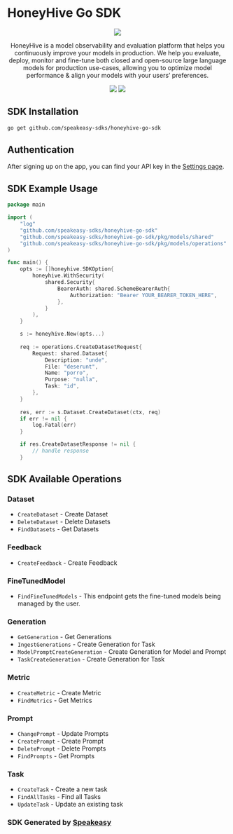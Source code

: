 # HoneyHive Go SDK

<div align="center">
   <img src="https://user-images.githubusercontent.com/6267663/220803812-cd7e27bd-06cb-49b0-87c1-d85fe21a3557.png" />
   <p>HoneyHive is a model observability and evaluation platform that helps you continuously improve your models in production. We help you evaluate, deploy, monitor and fine-tune both closed and open-source large language models for production use-cases, allowing you to optimize model performance & align your models with your users’ preferences.</p>
   <a href="https://github.com/speakeasy-sdks/honeyhive-go-sdk/actions"><img src="https://img.shields.io/github/actions/workflow/status/speakeasy-sdks/honeyhive-go-sdk/speakeasy_sdk_generation.yml?style=for-the-badge" /></a>
   <a href="https://docs.honeyhive.ai/introduction"><img src="https://img.shields.io/static/v1?label=Docs&message=API Ref&color=fc9434&style=for-the-badge" /></a>
</div> 

<!-- Start SDK Installation -->
## SDK Installation

```bash
go get github.com/speakeasy-sdks/honeyhive-go-sdk
```
<!-- End SDK Installation -->

## Authentication

After signing up on the app, you can find your API key in the [Settings page](https://app.honeyhive.ai/settings/account).

## SDK Example Usage
<!-- Start SDK Example Usage -->
```go
package main

import (
    "log"
    "github.com/speakeasy-sdks/honeyhive-go-sdk"
    "github.com/speakeasy-sdks/honeyhive-go-sdk/pkg/models/shared"
    "github.com/speakeasy-sdks/honeyhive-go-sdk/pkg/models/operations"
)

func main() {
    opts := []honeyhive.SDKOption{
        honeyhive.WithSecurity(
            shared.Security{
                BearerAuth: shared.SchemeBearerAuth{
                    Authorization: "Bearer YOUR_BEARER_TOKEN_HERE",
                },
            }
        ),
    }

    s := honeyhive.New(opts...)
    
    req := operations.CreateDatasetRequest{
        Request: shared.Dataset{
            Description: "unde",
            File: "deserunt",
            Name: "porro",
            Purpose: "nulla",
            Task: "id",
        },
    }
    
    res, err := s.Dataset.CreateDataset(ctx, req)
    if err != nil {
        log.Fatal(err)
    }

    if res.CreateDatasetResponse != nil {
        // handle response
    }
```
<!-- End SDK Example Usage -->

<!-- Start SDK Available Operations -->
## SDK Available Operations


### Dataset

* `CreateDataset` - Create Dataset
* `DeleteDataset` - Delete Datasets
* `FindDatasets` - Get Datasets

### Feedback

* `CreateFeedback` - Create Feedback

### FineTunedModel

* `FindFineTunedModels` - This endpoint gets the fine-tuned models being managed by the user.

### Generation

* `GetGeneration` - Get Generations
* `IngestGenerations` - Create Generation for Task
* `ModelPromptCreateGeneration` - Create Generation for Model and Prompt
* `TaskCreateGeneration` - Create Generation for Task

### Metric

* `CreateMetric` - Create Metric
* `FindMetrics` - Get Metrics

### Prompt

* `ChangePrompt` - Update Prompts
* `CreatePrompt` - Create Prompt
* `DeletePrompt` - Delete Prompts
* `FindPrompts` - Get Prompts

### Task

* `CreateTask` - Create a new task
* `FindAllTasks` - Find all Tasks
* `UpdateTask` - Update an existing task
<!-- End SDK Available Operations -->

### SDK Generated by [Speakeasy](https://docs.speakeasyapi.dev/docs/using-speakeasy/client-sdks)
